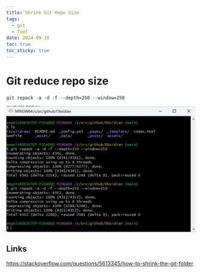 ```yaml
---
title: Shrink Git Repo Size
tags:
  - git
  - Tool
date: 2024-09-18
toc: true
toc_sticky: true
---
```


# Git reduce repo size 

```
git repack -a -d -f --depth=250 --window=250
```

![](../_asset/2024-09-18-git-reduce-size_image_1.jpg)


## Links 

https://stackoverflow.com/questions/5613345/how-to-shrink-the-git-folder

